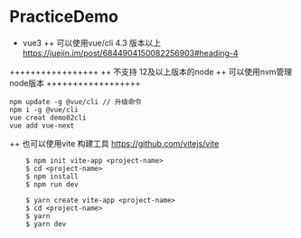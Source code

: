 # PracticeDemo
+ vue3 
++ 可以使用vue/cli 4.3 版本以上 https://juejin.im/post/6844904150082256903#heading-4

+++++++++++++++++
++ 不支持 12及以上版本的node
++ 可以使用nvm管理node版本
++++++++++++++++++
```
npm update -g @vue/cli // 升级命令
npm i -g @vue/cli
vue creat demo02cli
vue add vue-next
```
++ 也可以使用vite 构建工具 https://github.com/vitejs/vite
```
    $ npm init vite-app <project-name>
    $ cd <project-name>
    $ npm install
    $ npm run dev

    $ yarn create vite-app <project-name>
    $ cd <project-name>
    $ yarn
    $ yarn dev
```